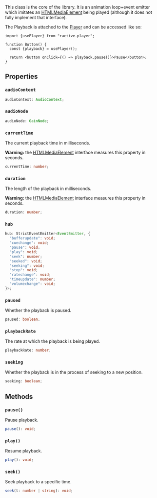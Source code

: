 This class is the core of the library. It is an animation loop+event emitter which imitates an [HTMLMediaElement](https://developer.mozilla.org/en-US/docs/Web/API/HTMLMediaElement) being played (although it does not fully implement that interface).

The Playback is attached to the [Player](/docs/reference/Player#playback) and can be accessed like so:

```tsx
import {usePlayer} from "ractive-player";

function Button() {
  const {playback} = usePlayer();

  return <button onClick={() => playback.pause()}>Pause</button>;
}
```

## Properties

### `audioContext`
```typescript
audioContext: AudioContext;
```
### `audioNode`
```typescript
audioNode: GainNode;
```

### `currentTime`
The current playback time in milliseconds.

**Warning:** the [HTMLMediaElement](https://developer.mozilla.org/en-US/docs/Web/API/HTMLMediaElement/) interface measures this property in seconds.

```typescript
currentTime: number;
```

### `duration`


The length of the playback in milliseconds.

**Warning:** the [HTMLMediaElement](https://developer.mozilla.org/en-US/docs/Web/API/HTMLMediaElement/) interface measures this property in seconds.

```typescript
duration: number;
```

### `hub`
```typescript
hub: StrictEventEmitter<EventEmitter, {
  "bufferupdate": void;
  "cuechange": void;
  "pause": void;
  "play": void;
  "seek": number;
  "seeked": void;
  "seeking": void;
  "stop": void;
  "ratechange": void;
  "timeupdate": number;
  "volumechange": void;
}>;
```

### `paused`

Whether the playback is paused.

```typescript
paused: boolean;
```
### `playbackRate`

The rate at which the playback is being played.

```typescript
playbackRate: number;
```

### `seeking`

Whether the playback is in the process of seeking to a new position.

```typescript
seeking: boolean;
```

## Methods

### `pause()`

Pause playback.

```typescript
pause(): void;
```

### `play()`

Resume playback.

```typescript
play(): void;
```

### `seek()`

Seek playback to a specific time.

```typescript
seek(t: number | string): void;
```
